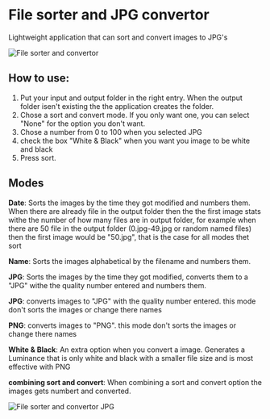 # File sorter and JPG convertor
Lightweight application that can sort and convert images to JPG's

![File sorter and convertor](https://github.com/JohannesBOZZ/File-sorter-and-convertor/assets/95292913/c88bb598-ca8e-4d4b-8d5e-1adc43ae608f)

## How to use:

1. Put your input and output folder in the right entry. When the output folder isen't existing the the application creates the folder.
2. Chose a sort and convert mode. If you only want one, you can select "None" for the option you don't want.
3. Chose a number from 0 to 100 when you selected JPG
4. check the box "White & Black" when you want you image to be white and black
5. Press sort.

## Modes

**Date**: Sorts the images by the time they got modified and numbers them. When there are already file in the output folder then the the first image stats withe the number of how many files are in output folder, for example when there are 50 file in the output folder (0.jpg-49.jpg or random named files) then the first image would be "50.jpg", that is the case for all modes thet sort

**Name**: Sorts the images alphabetical by the filename and numbers them.

**JPG**: Sorts the images by the time they got modified, converts them to a "JPG" withe the quality number entered and numbers them.

**JPG**: converts images to "JPG" with the quality number entered. this mode don't sorts the images or change there names

**PNG**: converts images to "PNG". this mode don't sorts the images or change there names

**White & Black**: An extra option when you convert a image. Generates a Luminance that is only white and black with a smaller file size and is most effective with PNG

**combining sort and convert**: When combining a sort and convert option the images gets numbert and converted.

![File sorter and convertor JPG](https://github.com/JohannesBOZZ/File-sorter-and-convertor/assets/95292913/21b2b9eb-0398-4abf-a2c6-5c619a6d3b42)
